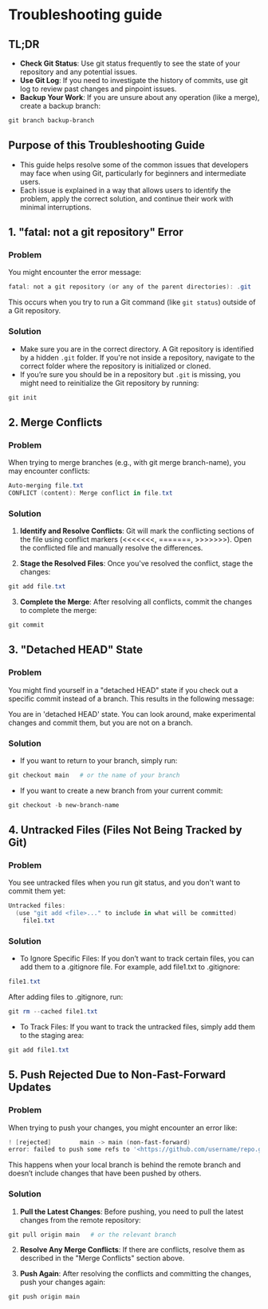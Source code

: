 # Troubleshooting guide

## TL;DR

- **Check Git Status**: Use git status frequently to see the state of your repository and any potential issues.
- **Use Git Log**: If you need to investigate the history of commits, use git log to review past changes and pinpoint issues.
- **Backup Your Work**: If you are unsure about any operation (like a merge), create a backup branch:

```powershell
git branch backup-branch
```

## Purpose of this Troubleshooting Guide

- This guide helps resolve some of the common issues that developers may face when using Git, particularly for beginners and intermediate users.
- Each issue is explained in a way that allows users to identify the problem, apply the correct solution, and continue their work with minimal interruptions.

## 1. **"fatal: not a git repository" Error**

### Problem

You might encounter the error message:

```powershell
fatal: not a git repository (or any of the parent directories): .git
```

This occurs when you try to run a Git command (like `git status`) outside of a Git repository.

### Solution

- Make sure you are in the correct directory. A Git repository is identified by a hidden `.git` folder. If you're not inside a repository, navigate to the correct folder where the repository is initialized or cloned.
- If you’re sure you should be in a repository but `.git` is missing, you might need to reinitialize the Git repository by running:

```powershell
git init
```

## 2. Merge Conflicts

### Problem

When trying to merge branches (e.g., with git merge branch-name), you may encounter conflicts:

```powershell
Auto-merging file.txt
CONFLICT (content): Merge conflict in file.txt
```

### Solution

1. **Identify and Resolve Conflicts**: Git will mark the conflicting sections of the file using conflict markers (<<<<<<<, =======, >>>>>>>). Open the conflicted file and manually resolve the differences.

2. **Stage the Resolved Files**: Once you've resolved the conflict, stage the changes:

```powershell
git add file.txt
```

3. **Complete the Merge**: After resolving all conflicts, commit the changes to complete the merge:

```powershell
git commit
```

## 3. "Detached HEAD" State

### Problem

You might find yourself in a "detached HEAD" state if you check out a specific commit instead of a branch. This results in the following message:

You are in 'detached HEAD' state. You can look around, make experimental changes and commit them, but you are not on a branch.

### Solution

- If you want to return to your branch, simply run:

```powershell
git checkout main   # or the name of your branch
```

- If you want to create a new branch from your current commit:

```powershell
git checkout -b new-branch-name
```

## 4. Untracked Files (Files Not Being Tracked by Git)

### Problem

You see untracked files when you run git status, and you don't want to commit them yet:

```powershell
Untracked files:
  (use "git add <file>..." to include in what will be committed)
    file1.txt
```

### Solution

- To Ignore Specific Files: If you don’t want to track certain files, you can add them to a .gitignore file. For example, add file1.txt to .gitignore:

```powershell
file1.txt
```

After adding files to .gitignore, run:

```powershell
git rm --cached file1.txt
```

- To Track Files: If you want to track the untracked files, simply add them to the staging area:

```powershell
git add file1.txt
```

## 5. Push Rejected Due to Non-Fast-Forward Updates

### Problem

When trying to push your changes, you might encounter an error like:

```powershell
! [rejected]        main -> main (non-fast-forward)
error: failed to push some refs to '<https://github.com/username/repo.git>'
```

This happens when your local branch is behind the remote branch and doesn’t include changes that have been pushed by others.

### Solution

1. **Pull the Latest Changes**: Before pushing, you need to pull the latest changes from the remote repository:

```powershell
git pull origin main   # or the relevant branch
```

2. **Resolve Any Merge Conflicts**: If there are conflicts, resolve them as described in the "Merge Conflicts" section above.

3. **Push Again**: After resolving the conflicts and committing the changes, push your changes again:

```powershell
git push origin main
```
